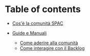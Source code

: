 # Table of contents

* [Cos'è la comunità SPAC](PiattaformaUnitaria.md)

* [Guide e Manuali](Guideemanuali.md)
    * [Come aderire alla comunità](Come_aderire_alla_comunità.md)
    * [Come interagire con il Backlog](Come_interaginre_con_il_Backlog.md) 